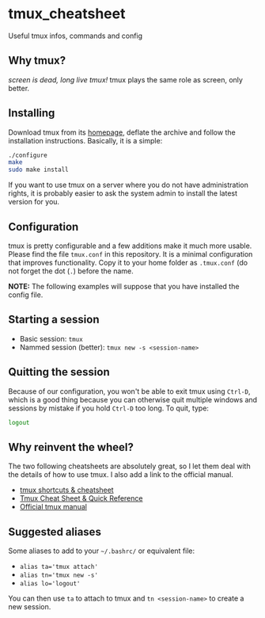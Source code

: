 # tmux_cheatsheet

Useful tmux infos, commands and config

## Why tmux?

*screen is dead, long live tmux!* tmux plays the same role as screen, only better.

## Installing

Download tmux from its [homepage](https://tmux.github.io/), deflate the archive and follow the installation instructions. Basically, it is a simple:

```bash
./configure
make
sudo make install
```

If you want to use tmux on a server where you do not have administration rights, it is probably easier to ask the system admin to install the latest version for you.

## Configuration

tmux is pretty configurable and a few additions make it much more usable. Please find the file `tmux.conf` in this repository. It is a minimal configuration that improves functionality. Copy it to your home folder as `.tmux.conf` (do not forget the dot (`.`) before the name.

**NOTE:** The following examples will suppose that you have installed the config file.

## Starting a session

- Basic session: `tmux`
- Nammed session (better): `tmux new -s <session-name>`

## Quitting the session

Because of our configuration, you won't be able to exit tmux using `Ctrl-D`, which is a good thing because you can otherwise quit multiple windows and sessions by mistake if you hold `Ctrl-D` too long. To quit, type:

```bash
logout
```

## Why reinvent the wheel?

The two following cheatsheets are absolutely great, so I let them deal with the details of how to use tmux. I also add a link to the official manual.

- [tmux shortcuts & cheatsheet](https://gist.github.com/MohamedAlaa/2961058)
- [Tmux Cheat Sheet & Quick Reference](https://tmuxcheatsheet.com/)
- [Official tmux manual](http://man.openbsd.org/OpenBSD-current/man1/tmux.1)

## Suggested aliases

Some aliases to add to your `~/.bashrc/` or equivalent file:

- `alias ta='tmux attach'`
- `alias tn='tmux new -s'`
- `alias lo='logout'`

You can then use `ta` to attach to tmux and `tn <session-name>` to create a new session.
